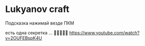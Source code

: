 # Lukyanov craft
Подсказка нажимай везде ПКМ

есть одна секретка ... 🤫🤫🤫🤫🤫
https://www.youtube.com/watch?v=2OUFEBspK4U
